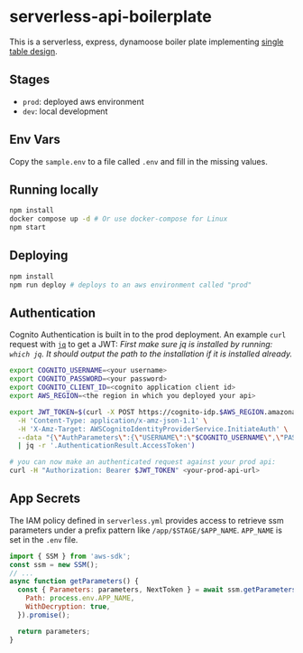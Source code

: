 # serverless-api-boilerplate
This is a serverless, express, dynamoose boiler plate implementing [single table design](https://aws.amazon.com/blogs/compute/creating-a-single-table-design-with-amazon-dynamodb/).

## Stages
* `prod`: deployed aws environment
* `dev`: local development

## Env Vars
Copy the `sample.env` to a file called `.env` and fill in the missing values.

## Running locally
```bash
npm install
docker compose up -d # Or use docker-compose for Linux
npm start
```

## Deploying
```bash
npm install
npm run deploy # deploys to an aws environment called "prod"
```

## Authentication
Cognito Authentication is built in to the prod deployment. An example `curl` request with [`jq`](https://stedolan.github.io/jq/) to get a JWT:
*First make sure jq is installed by running: `which jq`. It should output the path to the installation if it is installed already.*

```bash
export COGNITO_USERNAME=<your username>
export COGNITO_PASSWORD=<your password>
export COGNITO_CLIENT_ID=<cognito application client id>
export AWS_REGION=<the region in which you deployed your api>

export JWT_TOKEN=$(curl -X POST https://cognito-idp.$AWS_REGION.amazonaws.com/ \
  -H 'Content-Type: application/x-amz-json-1.1' \
  -H 'X-Amz-Target: AWSCognitoIdentityProviderService.InitiateAuth' \
  --data "{\"AuthParameters\":{\"USERNAME\":\"$COGNITO_USERNAME\",\"PASSWORD\":\"$COGNITO_PASSWORD\"},\"AuthFlow\":\"USER_PASSWORD_AUTH\",\"ClientId\":\"$COGNITO_CLIENT_ID\"}" \
  | jq -r '.AuthenticationResult.AccessToken')

# you can now make an authenticated request against your prod api:
curl -H "Authorization: Bearer $JWT_TOKEN" <your-prod-api-url>
```


## App Secrets
The IAM policy defined in `serverless.yml` provides access to retrieve ssm parameters under a prefix pattern like `/app/$STAGE/$APP_NAME`. `APP_NAME` is set in the `.env` file.
```JavaScript
import { SSM } from 'aws-sdk';
const ssm = new SSM();
// ...
async function getParameters() {
  const { Parameters: parameters, NextToken } = await ssm.getParametersByPath({
    Path: process.env.APP_NAME,
    WithDecryption: true,
  }).promise();

  return parameters;
}
```